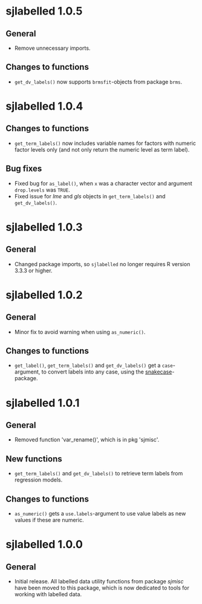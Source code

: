 # sjlabelled 1.0.5

## General

* Remove unnecessary imports.

## Changes to functions

* `get_dv_labels()` now supports `brmsfit`-objects from package `brms`.

# sjlabelled 1.0.4

## Changes to functions

* `get_term_labels()` now includes variable names for factors with numeric factor levels only (and not only return the numeric level as term label).

## Bug fixes

* Fixed bug for `as_label()`, when `x` was a character vector and argument `drop.levels` was `TRUE`.
* Fixed issue for *lme* and *gls* objects in `get_term_labels()` and `get_dv_labels()`.

# sjlabelled 1.0.3

## General

*  Changed package imports, so `sjlabelled` no longer requires R version 3.3.3 or higher.

# sjlabelled 1.0.2

## General

* Minor fix to avoid warning when using `as_numeric()`.

## Changes to functions

* `get_label()`, `get_term_labels()` and `get_dv_labels()` get a `case`-argument, to convert labels into any case, using the [snakecase](https://cran.r-project.org/package=snakecase)-package.

# sjlabelled 1.0.1

## General

* Removed function 'var_rename()', which is in pkg 'sjmisc'.

## New functions

* `get_term_labels()` and `get_dv_labels()` to retrieve term labels from regression models.

## Changes to functions

* `as_numeric()` gets a `use.labels`-argument to use value labels as new values if these are numeric.

# sjlabelled 1.0.0

## General

* Initial release. All labelled data utility functions from package *sjmisc* have been moved to this package, which is now dedicated to tools for working with labelled data.